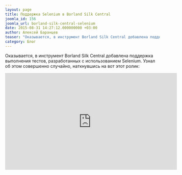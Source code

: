 ```yaml
---
layout: page
title: Поддержка Selenium в Borland Silk Central
joomla_id: 156
joomla_url: borland-silk-central-selenium
date: 2015-08-31 14:27:12.000000000 +03:00
author: Алексей Баранцев
teaser: "Оказывается, в инструмент Borland Silk Central добавлена поддержка выполнения тестов, разработанных с использованием Selenium."
category: Блог
---
```

<p>Оказывается, в инструмент Borland Silk Central добавлена поддержка выполнения тестов, разработанных с использованием Selenium. Узнал об этом совершенно случайно, наткнувшись на вот этот ролик:</p>
<p><iframe src="https://www.youtube.com/embed/AtasWMoHwbI" width="560" height="315" frameborder="0" allowfullscreen=""></iframe></p>
